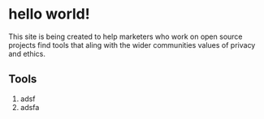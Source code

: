 # hello world!
This site is being created to help marketers who work on open source projects find tools that aling with the wider communities values of privacy and ethics. 

## Tools
1. adsf
1. adsfa

